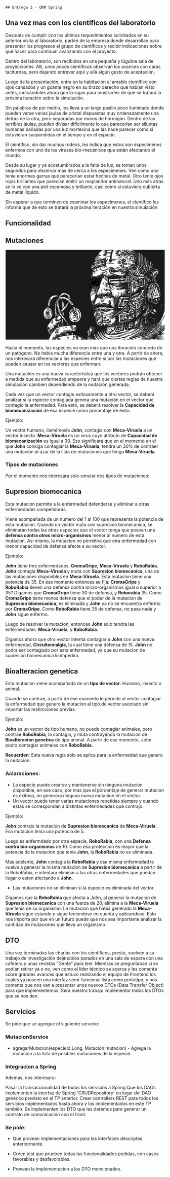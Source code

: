     ## Entrega 3 - ORM Spring

## Una vez mas con los científicos del laboratorio

Después de cumplir con los últimos requerimientos solicitados en su anterior visita al laboratorio, parten de la empresa donde desarrollan para presentar los progresos al grupo de científicos y recibir indicaciones sobre qué hacer para continuar avanzando con el proyecto.

Dentro del laboratorio, son recibidos en una pequeña y lúgubre sala de proyecciones. Allí, unos pocos científicos observan los avances con caras taciturnas, pero dejando entrever aquí y allá algún gesto de aceptación.

Luego de la presentación, entra en la habitación el amable científico con ojos cansados y un guante negro en su brazo derecho que habían visto antes, indicándoles ahora que lo sigan para mostrarles de qué se tratará la próxima iteración sobre la simulación.

Sin palabras de por medio, los lleva a un largo pasillo poco iluminado donde pueden verse varias jaulas de cristal dispuestas muy ordenadamente una detrás de la otra, pero separadas por muros de hormigón. Dentro de las terribles jaulas, pueden divisar difícilmente lo que parecerían ser siluetas humanas bañadas por una luz mortecina que las hace parecer como si estuvieran suspendidas en el tiempo y en el espacio.

El científico, sin dar muchos rodeos, les indica que estos son especímenes enfermos con uno de los viruses bio-mecánicos que están afectando el mundo.

Desde su lugar y ya acostumbrados a la falta de luz, se toman unos segundos para observar más de cerca a los especímenes. Ven como uno teníe enormes garras que parecerían estar hechas de metal. Otro teníe ojos rojos brillantes que parecían emitir un resplandor antinatural. Uno más atrás se lo ve con una piel escamosa y brillante, casi como si estuviera cubierta de metal líquido.

Sin esperar a que terminen de examinar los especímenes, el científico les informa que de esto se tratará la próxima iteración en nuestra simulación.

## Funcionalidad

## Mutaciones

<p align="center">
  <img src="mutacion.png" />
</p>

Hasta el momento, las especies no eran más que una iteración concreta de un patógeno. No había mucha diferencia entre una y otra. A partir de ahora, nos interesará diferenciar a las especies entre sí por las mutaciones que pueden causar en los vectores que enferman.

Una mutación es una nueva característica que los vectores podrán obtener a medida que su enfermedad empeora y hará que ciertas reglas de nuestra simulación cambien dependiendo de la mutación generada.

Cada vez que un vector contagie exitosamente a otro vector, se deberá analizar si la especie contagiada genera una mutación en el vector que contagio la enfermedad. Para esto, se deberá resolver la **Capacidad de biomecanización** de esa especie como porcentaje de éxito.

Ejemplo:

Un vector humano, llamémosle **John**, contagia con **Meca-Viruela** a un vector insecto. **Meca-Viruela** es un virus cuyo atributo de **Capacidad de biomecanización** es igual a 30. Eso significará que en el momento en el que **John** consiga contagiar la **Meca-Viruela**, tendrá un 30% de contraer una mutación al azar de la lista de mutaciones que tenga **Meca-Viruela**.

### Tipos de mutaciones 

Por el momento nos interesara solo simular dos tipos de mutaciones:

## Supresion biomecanica

Esta mutacion permite a la enfermedad defenderse y eliminar a otras enfermedades competidoras.

Viene acompañada de un numero del 1 al 100 que representa la potencia de esta mutacion.
Cuando un vector muta con supresion biomecanica, se eliminaran todas las otras especies que el vector tenga que posean una **defensa contra otros micro-organismos** menor al numero de esta mutacion. 
Asi mismo, la mutacion no permitira que otra enfermedad con menor capacidad de defensa afecte a su vector.

Ejemplo:

**John** tiene tres enfermedades: **CromaGripe**, **Meca-Viruela** y **RoboRabia**.
**John** contagia **Meca-Viruela** y muta con **Supresion biomecanica**, una de las mutaciones disponibles en **Meca-Viruela**. Esta mutacion tiene una potencia de 35.
En ese momento entonces se fija: **CromaGripe** y **RoboRabia** tienen una defensa contra micro-organismos igual o superior a 35?
Digamos que **CromaGripe** tiene 30 de defensa, y **Roborabia** 35.
Como **CromaGripe** tiene menos defensa que el poder de la mutacion de **Supresion biomecanica**, es eliminada y **John** ya no se encuentra enfermo por **CromaGripe**.
Como **RoboRabia** tiene 35 de defensa, no pasa nada y **John** sigue enfermo.

Luego de resolver la mutacion, entonces **John** solo tendra las enfermedades: **Meca-Viruela**, y **RoboRabia**.

Digamos ahora que otro vector intenta contagiar a **John** con una nueva enfermedad, **Circuitomialgia**, la cual tiene una defensa de 15. 
**John** no podra ser contagiado por esta enfermedad, ya que su mutacion de supresion biomecanica lo impedira.


## Bioalteracion genetica

Esta mutacion viene acompañada de un **tipo de vector**: Humano, insecto o animal.

Cuando se contrae, a partir de ese momento le permite al vector contagiar la enfermedad que genero la mutacion al tipo de vector asociado sin importar las restircciones previas.

Ejemplo:

**John** es un vector de tipo humano, no puede contagiar animales, pero contrae **RoboRabia**, la contagia, y muta contrayendo la mutacion de **Bioalteracion genetica** de tipo animal.
A partir de ese momento, John podra contagiar animales con **RoboRabia**.

**Recuerden**: Esta nueva regla solo se aplica para la enfermedad que genero la mutacion.


### Aclaraciones:

- La especie puede crearse y mantenerse sin ninguna mutacion disponible, en ese caso, por mas que el porcentaje de generar mutacion es exitoso, no generara ninguna nueva mutacion en el vector.
- Un vector puede tener varias mutaciones repetidas siempre y cuando estas se correspondan a distintas enfermedades que contrajo.

Ejemplo:

**John** contrajo la mutacion de **Supresion biomecanica** de **Meca-Viruela**. Esa mutacion tenia una potencia de 5.

Luego es enfermdado por otra especie, **RoboRabia**, con una **Defensa contra bio-organismos** de 10. Como esa proteccion es mayor que la potencia de la mutacion que tenia **John**, la **RoboRabia** no es eliminada.

Mas adelante, **John** contagia la **RoboRabia** y esa misma enfermedad le vuelve a generar la misma mutacion de **Supresion biomecanica** a partir de la RoboRabia, e intentara eliminar a las otras enfermedades que puedan llegar o esten afectando a **John**.

- Las mutaciones no se eliminan si la especie es eliminada del vector. 

Digamos que la **RoboRabia** que afecta a John, al generar la mutacion de **Supresion biomecanica** con una fuerza de 20, elimina a la **Meca-Viruela** que tenia de su organismo.
La mutacion que habia generado la **Meca-Viruela** sigue estando y sigue teniendose en cuenta y aplicandose. 
Esto nos importa por que en un futuro puede que nos sea importante analizar la cantidad de mutaciones que lleva un organismo.

## DTO

Una vez terminadas las charlas con los científicos, presto, vuelven a su trabajo de investigación dejándolos parados en una sala de espera con una cafetera y unas revistas "Gente" para leer. Mientras se preguntaban si se podían retirar ya o no, ven como el líder técnico se acerca y les comenta sobre grandes avances que estuvo realizando el equipo de Frontend los cuales ya poseen una interfaz semi-funcional lista como prototipo, y nos comenta que nos van a presentar unos nuevos DTOs (Data Transfer Object) para que implementemos.
Sera nuestro trabajo implementar todos los DTOs que se nos den.

## Servicios

Se pide que se agregue el siguiente servicio:

### MutacionService

- agregarMutacion(especieId:Long, Mutacion:mutacion) - Agrega la mutacion a la lista de posibles mutaciones de la especie.

### Integracion a Spring
Además, nos interesara:

Pasar la transaccionalidad de todos los servicios a Spring
Que los DAOs implementen la interfaz de Spring 'CRUDRepository' en lugar del DAO genérico previsto en el TP anterior.
Crear controllers REST para todos los servicios implementados hasta ahora y los implementados en este TP también.
Se implementen los DTO que les daremos para generar un contrato de comunicación con el front.

### Se pide:

- Que provean implementaciones para las interfaces descriptas anteriormente.

- Creen test que prueben todas las funcionalidades pedidas, con casos favorables y desfavorables.

- Provean la implementacion a los DTO mencionados.